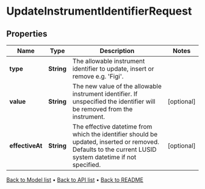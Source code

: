

# UpdateInstrumentIdentifierRequest


## Properties

| Name | Type | Description | Notes |
|------------ | ------------- | ------------- | -------------|
|**type** | **String** | The allowable instrument identifier to update, insert or remove e.g. &#39;Figi&#39;. |  |
|**value** | **String** | The new value of the allowable instrument identifier. If unspecified the identifier will be removed from the instrument. |  [optional] |
|**effectiveAt** | **String** | The effective datetime from which the identifier should be updated, inserted or removed. Defaults to the current LUSID system datetime if not specified. |  [optional] |



[Back to Model list](../README.md#documentation-for-models) &#8226; [Back to API list](../README.md#documentation-for-api-endpoints) &#8226; [Back to README](../README.md)


